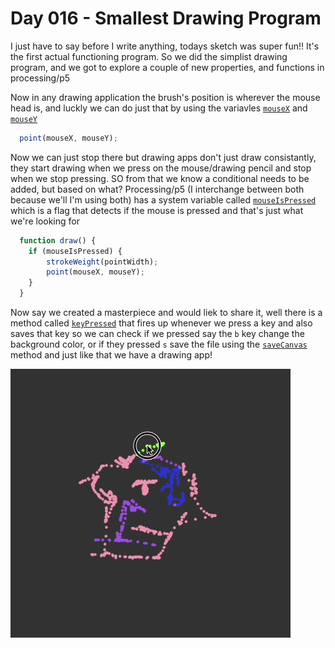 # Day 016 - Smallest Drawing Program
I just have to say before I write anything, todays sketch was super fun!! It's the first actual functioning program. 
So we did the simplist drawing program, and we got to explore a couple of new properties, and functions in processing/p5

Now in any drawing application the brush's position is wherever the mouse head is, and luckly we can do just that by using 
the variavles [`mouseX`](https://p5js.org/reference/#/p5/mouseX) and [`mouseY`](https://p5js.org/reference/#/p5/mouseY) 
``` javascript
  point(mouseX, mouseY);
```

Now we can just stop there but drawing apps don't just draw consistantly, they start drawing when we press on the mouse/drawing pencil
and stop when we stop pressing. SO from that we know a conditional needs to be added, but based on what?
Processing/p5 (I interchange between both because we'll I'm using both) has a system variable called [`mouseIsPressed`](https://p5js.org/reference/#/p5/mouseIsPressed) which 
is a flag that detects if the mouse is pressed and that's just what we're looking for
``` javascript
  function draw() {
  	if (mouseIsPressed) {
  		strokeWeight(pointWidth);
  		point(mouseX, mouseY);
  	}
  }
```
Now say we created a masterpiece and would liek to share it, well there is a method called [`keyPressed`](https://p5js.org/reference/#/p5/keyPressed) that fires up whenever we
press a key and also saves that key so we can check if we pressed say the `b` key change the background color, or if they pressed `s`
save the file using the [`saveCanvas`](https://p5js.org/reference/#/p5/saveCanvas) method and just like that we have a drawing app! 

![](https://github.com/athoug/art-daily/blob/main/art/day-016/thumbnail.gif)
